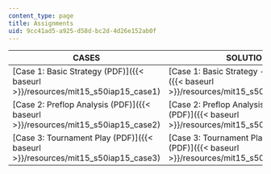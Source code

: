 ```yaml
---
content_type: page
title: Assignments
uid: 9cc41ad5-a925-d58d-bc2d-4d26e152ab0f
---
```


| CASES | SOLUTIONS |
| --- | --- |
| [Case 1: Basic Strategy (PDF)]({{< baseurl >}}/resources/mit15_s50iap15_case1) | [Case 1: Basic Strategy - Solutions (PDF)]({{< baseurl >}}/resources/mit15_s50iap15_case1_sol) |
| [Case 2: Preflop Analysis (PDF)]({{< baseurl >}}/resources/mit15_s50iap15_case2) | [Case 2: Preflop Analysis - Solutions (PDF)]({{< baseurl >}}/resources/mit15_s50iap15_case2_sol) |
| [Case 3: Tournament Play (PDF)]({{< baseurl >}}/resources/mit15_s50iap15_case3) | [Case 3: Tournament Play - Solutions (PDF)]({{< baseurl >}}/resources/mit15_s50iap15_case3_sol)